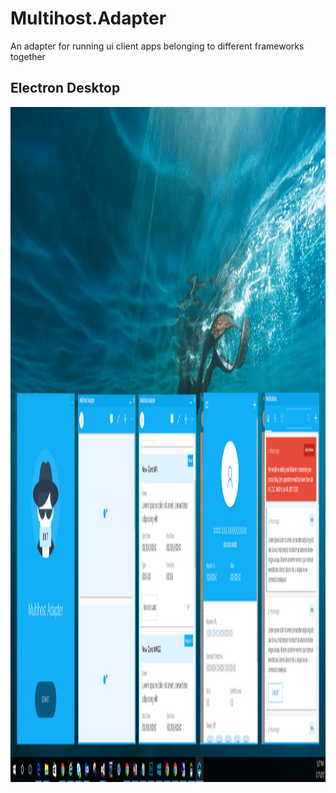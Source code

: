 # Multihost.Adapter
An adapter for running ui client apps belonging to different frameworks together

## Electron Desktop
<img src="MultihostAdapter/multi-host.jpg" style="height:1080px;width:1920px;" />
